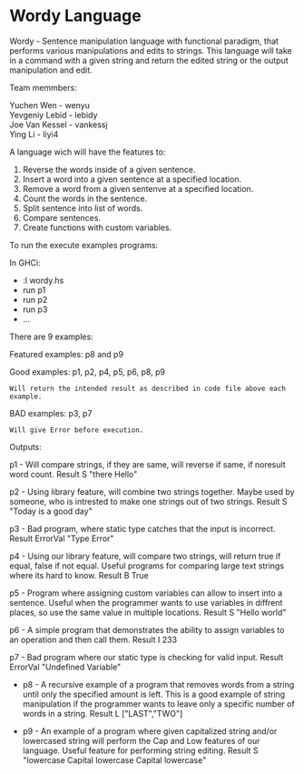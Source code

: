 # Wordy Language

Wordy - Sentence manipulation language with functional paradigm, that performs various manipulations and edits to strings. This language will take in a command with a given string and return the edited string or the output manipulation and edit.


Team memmbers:  

Yuchen Wen - wenyu  
Yevgeniy Lebid - lebidy  
Joe Van Kessel - vankessj  
Ying Li - liyi4  


A language wich will have the features to:

1. Reverse the words inside of a given sentence.
2. Insert a word into a given sentence at a specified location.
3. Remove a word from a given sentenve at a specified location.
5. Count the words in the sentence.
6. Split sentence into list of words.
7. Compare sentences.
8. Create functions with custom variables.

To run the execute examples programs:

In GHCi:

- :l wordy.hs
- run p1
- run p2
- run p3
- ...

There are 9 examples:

Featured examples: p8 and p9

Good examples: p1, p2, p4, p5, p6, p8, p9

    Will return the intended result as described in code file above each example. 

BAD examples: p3, p7

    Will give Error before execution.


Outputs:


p1 - Will compare strings, if they are same, will reverse if same, if noresult word count. Result S "there Hello"

p2 - Using library feature, will combine two strings together. Maybe used by someone, who is intrested to make one strings out of two strings. Result S "Today is a good day"

p3 - Bad program, where static type catches that the input is incorrect. Result ErrorVal "Type Error"

p4 - Using our library feature, will compare two strings, will return true if equal, false if not equal. Useful programs for comparing large text strings where its hard to know. Result B True

p5 - Program where assigning custom variables can allow to insert into a sentence. Useful when the programmer wants to use variables in diffrent places, so use the same value in multiple locations. Result S "Hello world"

p6 - A simple program that demonstrates the ability to assign variables to an operation and then call them. Result I 233

p7 - Bad program where our static type is checking for valid input. Result ErrorVal "Undefined Variable"

* p8 - A recursive example of a program that removes words from a string until only the specified amount is left. This is a good example of string manipulation if the programmer wants to leave only a specific number of words in a string. Result L ["LAST","TWO"]

* p9 - An example of a program where given capitalized string and/or lowercased string will perform the Cap and Low features of our language. Useful feature for performing string editing. Result S "lowercase Capital lowercase Capital lowercase"


